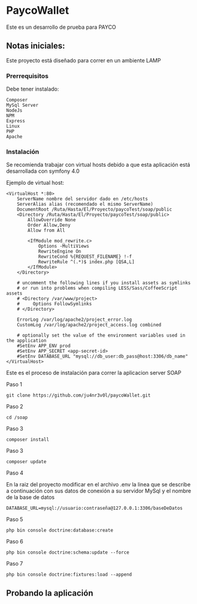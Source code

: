 # PaycoWallet

Este es un desarrollo de prueba para PAYCO

## Notas iniciales:

Este proyecto está diseñado para correr en un ambiente LAMP

### Prerrequisitos

Debe tener instalado:

```
Composer
MySql Server
NodeJs
NPM
Express
Linux
PHP
Apache
```

### Instalación

Se recomienda trabajar con virtual hosts debido a que esta aplicación está desarrollada con symfony 4.0

Ejemplo de virtual host:

```
<VirtualHost *:80>
    ServerName nombre del servidor dado en /etc/hosts
    ServerAlias alias (recomendado el mismo ServerName)
    DocumentRoot /Ruta/Hasta/El/Proyecto/paycoTest/soap/public
    <Directory /Ruta/Hasta/El/Proyecto/paycoTest/soap/public>
        AllowOverride None
        Order Allow,Deny
        Allow from All

        <IfModule mod_rewrite.c>
            Options -MultiViews
            RewriteEngine On
            RewriteCond %{REQUEST_FILENAME} !-f
            RewriteRule ^(.*)$ index.php [QSA,L]
        </IfModule>
    </Directory>

    # uncomment the following lines if you install assets as symlinks
    # or run into problems when compiling LESS/Sass/CoffeeScript assets
    # <Directory /var/www/project>
    #     Options FollowSymlinks
    # </Directory>

    ErrorLog /var/log/apache2/project_error.log
    CustomLog /var/log/apache2/project_access.log combined

    # optionally set the value of the environment variables used in the application
    #SetEnv APP_ENV prod
    #SetEnv APP_SECRET <app-secret-id>
    #SetEnv DATABASE_URL "mysql://db_user:db_pass@host:3306/db_name"
</VirtualHost>

```
Este es el proceso de instalación para correr la aplicacion server SOAP

Paso 1

```
git clone https://github.com/ju4nr3v0l/paycoWallet.git
```

Paso 2

```
cd /soap
```

Paso 3

```
composer install
```

Paso 3

```
composer update
```

Paso 4

En la raiz del proyecto modificar en el archivo .env la linea que se describe a continuación con sus datos de conexión a su servidor MySql y el nombre de la base de datos

```
DATABASE_URL=mysql://usuario:contraseña@127.0.0.1:3306/baseDeDatos
```


Paso 5

```
php bin console doctrine:database:create
```

Paso 6

```
php bin console doctrine:schema:update --force
```

Paso 7

```
php bin console doctrine:fixtures:load --append
```



## Probando la aplicación




